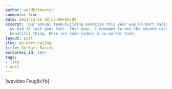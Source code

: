 ```yaml
---
author: wordbitmaster
comments: true
date: 2011-12-16 18:53:00+00:00
excerpt: 'Our annual team-building exercise this year was Go Kart racing (again -
  we did it last year too). This year, I managed to win the second race! It was a
  beautiful thing. Here are some videos a co-worker took:'
layout: post
slug: go-kart-racing
title: Go Kart Racing
wordpress_id: 1057
tags:
- life
- work
---
```


[wpvideo Fvug8xYb]

